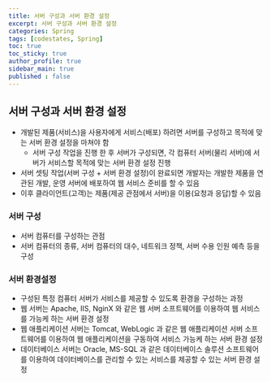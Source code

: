 ```yaml
---
title: 서버 구성과 서버 환경 설정
excerpt: 서버 구성과 서버 환경 설정
categories: Spring
tags: [codestates, Spring]
toc: true
toc_sticky: true
author_profile: true
sidebar_main: true
published : false
---
```

## 서버 구성과 서버 환경 설정
- 개발된 제품(서비스)을 사용자에게 서비스(배포) 하려면 서버를 구성하고 목적에 맞는 서버 환경 설정을 마쳐야 함
  - 서버 구성 작업을 진행 한 후 서버가 구성되면, 각 컴퓨터 서버(물리 서버)에 서버가 서비스할 목적에 맞는 서버 환경 설정 진행
- 서버 셋팅 작업(서버 구성 + 서버 환경 설정)이 완료되면 개발자는 개발한 제품을 연관된 개발, 운영 서버에 배포하여 웹 서비스 준비를 할 수 있음 
- 이후 클라이언트(고객)는 제품(제공 관점에서 서버)을 이용(요청과 응답)할 수 있음

### 서버 구성
- 서버 컴퓨터를 구성하는 관점
- 서버 컴퓨터의 종류, 서버 컴퓨터의 대수, 네트워크 정책, 서버 수용 인원 예측 등을 구성

### 서버 환경설정
- 구성된 특정 컴퓨터 서버가 서비스를 제공할 수 있도록 환경을 구성하는 과정
- 웹 서버는 Apache, IIS, NginX 와 같은 웹 서버 소프트웨어를 이용하여 웹 서비스를 가능케 하는 서버 환경 설정
- 웹 애플리케이션 서버는 Tomcat, WebLogic 과 같은 웹 애플리케이션 서버 소프트웨어를 이용하여 웹 애플리케이션을 구동하여 서비스 가능케 하는 서버 환경 설정
- 데이터베이스 서버는 Oracle, MS-SQL 과 같은 데이터베이스 솔루션 소프트웨어를 이용하여 데이터베이스를 관리할 수 있는 서비스를 제공할 수 있는 서버 환경 설정
 
 

